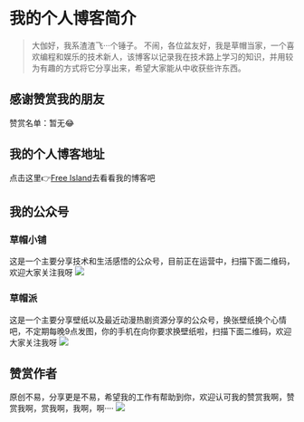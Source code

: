 # 我的个人博客简介

> 大伽好，我系渣渣飞···个锤子。
不闹，各位盆友好，我是草帽当家，一个喜欢编程和娱乐的技术新人，该博客以记录我在技术路上学习的知识，并用较为有趣的方式将它分享出来，希望大家能从中收获些许东西。

## 感谢赞赏我的朋友
赞赏名单：暂无😂

## 我的个人博客地址
点击这里👉[Free Island](https://luffymozi.github.io/)去看看我的博客吧

## 我的公众号

### 草帽小铺
这是一个主要分享技术和生活感悟的公众号，目前正在运营中，扫描下面二维码，欢迎大家关注我呀
![](./public/images/草帽小铺.jpg)

### 草帽派
这是一个主要分享壁纸以及最近动漫热剧资源分享的公众号，换张壁纸换个心情吧，不定期每晚9点发图，你的手机在向你要求换壁纸啦，扫描下面二维码，欢迎大家关注我呀
![](./public/images/草帽派.jpg)

## 赞赏作者
原创不易，分享更是不易，希望我的工作有帮助到你，欢迎认可我的赞赏我啊，赞赏我啊，赏我啊，我啊，啊····
![](./public/images/wechatpay.png)
